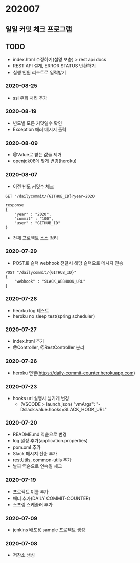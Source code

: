 # 202007

## 일일 커밋 체크 프로그램

## TODO
- index.html 수정하기(설명 보충) > rest api docs
- REST API 설계, ERROR STATUS 반환하기
- 실행 인원 리스트로 입력받기

### 2020-08-25
- ssl 우회 처리 추가

### 2020-08-19
- 년도별 모든 커밋일수 확인
- Exception 에러 메시지 출력

### 2020-08-09
- @Value로 받는 값들 제거
- openjdk08에 맞게 변경(heroku)

### 2020-08-07
- 이전 년도 커밋수 체크
```
GET "/dailycommit/{GITHUB_ID}?year=2020

response
{
    "year" : "2020",
    "commit" : "100",
    "user" : "GITHUB_ID"
}
```
- 전체 프로젝트 소스 정리

### 2020-07-29
- POST로 슬랙 webhook 전달시 해당 슬랙으로 메시지 전송
```
POST "/dailycommit/{GITHUB_ID}"
{ 
    "webhook" : "SLACK_WEBHOOK_URL"
}
```

### 2020-07-28
- heorku log 테스트
- heroku no sleep test(spring scheduler)

### 2020-07-27
- index.html 추가
- @Controller, @RestController 분리

### 2020-07-26
- heroku 연결(https://daily-commit-counter.herokuapp.com)

### 2020-07-23
- hooks url 실행시 넘기게 변경
    - (VSCODE > launch.json) "vmArgs": "-Dslack.value.hooks=SLACK_HOOK_URL"

### 2020-07-20
- README.md 역순으로 변경
- log 설정 추가(application.properties)
- pom.xml 추가
- Slack 메시지 전송 추가
- restUtils, common-utils 추가
- 날짜 역순으로 연속일 체크

### 2020-07-19
- 프로젝트 이름 추가
- 배너 추가(DAILY COMMIT-COUNTER)
- 스프링 스케줄러 추가

### 2020-07-09
- jenkins 배포용 sample 프로젝트 생성

### 2020-07-08
- 저장소 생성